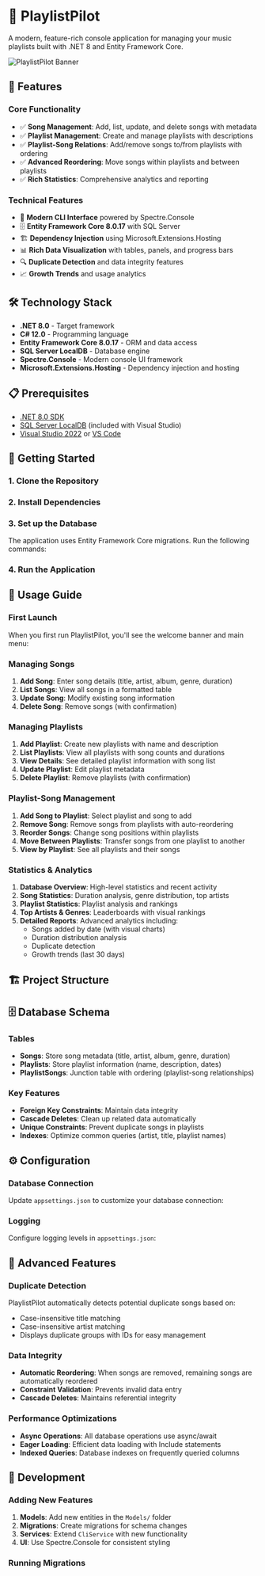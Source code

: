 ﻿# 🎵 PlaylistPilot

A modern, feature-rich console application for managing your music playlists built with .NET 8 and Entity Framework Core.

![PlaylistPilot Banner](https://via.placeholder.com/800x200/6A5ACD/FFFFFF?text=PlaylistPilot+🎵)

## 🚀 Features

### Core Functionality
- ✅ **Song Management**: Add, list, update, and delete songs with metadata
- ✅ **Playlist Management**: Create and manage playlists with descriptions
- ✅ **Playlist-Song Relations**: Add/remove songs to/from playlists with ordering
- ✅ **Advanced Reordering**: Move songs within playlists and between playlists
- ✅ **Rich Statistics**: Comprehensive analytics and reporting

### Technical Features
- 🎨 **Modern CLI Interface** powered by Spectre.Console
- 🗄️ **Entity Framework Core 8.0.17** with SQL Server
- 🏗️ **Dependency Injection** using Microsoft.Extensions.Hosting
- 📊 **Rich Data Visualization** with tables, panels, and progress bars
- 🔍 **Duplicate Detection** and data integrity features
- 📈 **Growth Trends** and usage analytics

## 🛠️ Technology Stack

- **.NET 8.0** - Target framework
- **C# 12.0** - Programming language
- **Entity Framework Core 8.0.17** - ORM and data access
- **SQL Server LocalDB** - Database engine
- **Spectre.Console** - Modern console UI framework
- **Microsoft.Extensions.Hosting** - Dependency injection and hosting

## 📋 Prerequisites

- [.NET 8.0 SDK](https://dotnet.microsoft.com/download/dotnet/8.0)
- [SQL Server LocalDB](https://docs.microsoft.com/en-us/sql/database-engine/configure-windows/sql-server-express-localdb) (included with Visual Studio)
- [Visual Studio 2022](https://visualstudio.microsoft.com/) or [VS Code](https://code.visualstudio.com/)

## 🚀 Getting Started

### 1. Clone the Repository


### 2. Install Dependencies


### 3. Set up the Database
The application uses Entity Framework Core migrations. Run the following commands:


### 4. Run the Application


## 📖 Usage Guide

### First Launch
When you first run PlaylistPilot, you'll see the welcome banner and main menu:



### Managing Songs
1. **Add Song**: Enter song details (title, artist, album, genre, duration)
2. **List Songs**: View all songs in a formatted table
3. **Update Song**: Modify existing song information
4. **Delete Song**: Remove songs (with confirmation)

### Managing Playlists  
1. **Add Playlist**: Create new playlists with name and description
2. **List Playlists**: View all playlists with song counts and durations
3. **View Details**: See detailed playlist information with song list
4. **Update Playlist**: Edit playlist metadata
5. **Delete Playlist**: Remove playlists (with confirmation)

### Playlist-Song Management
1. **Add Song to Playlist**: Select playlist and song to add
2. **Remove Song**: Remove songs from playlists with auto-reordering
3. **Reorder Songs**: Change song positions within playlists
4. **Move Between Playlists**: Transfer songs from one playlist to another
5. **View by Playlist**: See all playlists and their songs

### Statistics & Analytics
1. **Database Overview**: High-level statistics and recent activity
2. **Song Statistics**: Duration analysis, genre distribution, top artists
3. **Playlist Statistics**: Playlist analysis and rankings
4. **Top Artists & Genres**: Leaderboards with visual rankings
5. **Detailed Reports**: Advanced analytics including:
   - Songs added by date (with visual charts)
   - Duration distribution analysis
   - Duplicate detection
   - Growth trends (last 30 days)

## 🏗️ Project Structure


## 🗄️ Database Schema

### Tables
- **Songs**: Store song metadata (title, artist, album, genre, duration)
- **Playlists**: Store playlist information (name, description, dates)
- **PlaylistSongs**: Junction table with ordering (playlist-song relationships)

### Key Features
- **Foreign Key Constraints**: Maintain data integrity
- **Cascade Deletes**: Clean up related data automatically
- **Unique Constraints**: Prevent duplicate songs in playlists
- **Indexes**: Optimize common queries (artist, title, playlist names)

## ⚙️ Configuration

### Database Connection
Update `appsettings.json` to customize your database connection:



### Logging
Configure logging levels in `appsettings.json`:



## 🚀 Advanced Features

### Duplicate Detection
PlaylistPilot automatically detects potential duplicate songs based on:
- Case-insensitive title matching
- Case-insensitive artist matching
- Displays duplicate groups with IDs for easy management

### Data Integrity
- **Automatic Reordering**: When songs are removed, remaining songs are automatically reordered
- **Constraint Validation**: Prevents invalid data entry
- **Cascade Deletes**: Maintains referential integrity

### Performance Optimizations
- **Async Operations**: All database operations use async/await
- **Eager Loading**: Efficient data loading with Include statements
- **Indexed Queries**: Database indexes on frequently queried columns

## 🔧 Development

### Adding New Features
1. **Models**: Add new entities in the `Models/` folder
2. **Migrations**: Create migrations for schema changes
3. **Services**: Extend `CliService` with new functionality
4. **UI**: Use Spectre.Console for consistent styling

### Running Migrations